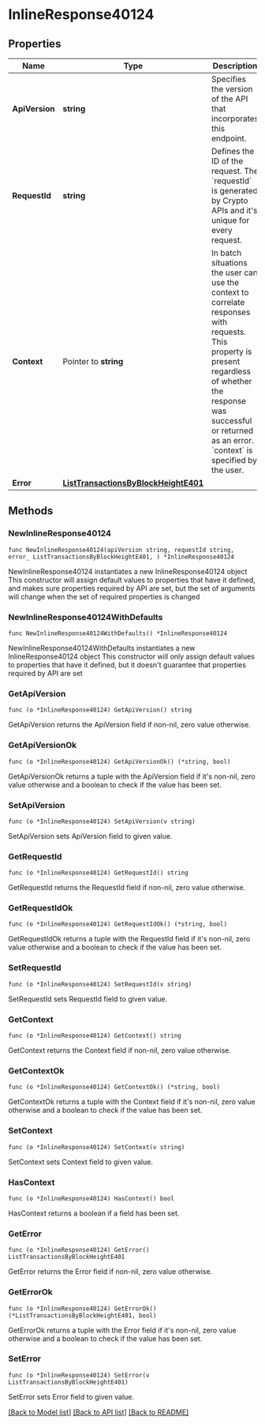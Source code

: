 # InlineResponse40124

## Properties

Name | Type | Description | Notes
------------ | ------------- | ------------- | -------------
**ApiVersion** | **string** | Specifies the version of the API that incorporates this endpoint. | 
**RequestId** | **string** | Defines the ID of the request. The &#x60;requestId&#x60; is generated by Crypto APIs and it&#39;s unique for every request. | 
**Context** | Pointer to **string** | In batch situations the user can use the context to correlate responses with requests. This property is present regardless of whether the response was successful or returned as an error. &#x60;context&#x60; is specified by the user. | [optional] 
**Error** | [**ListTransactionsByBlockHeightE401**](ListTransactionsByBlockHeightE401.md) |  | 

## Methods

### NewInlineResponse40124

`func NewInlineResponse40124(apiVersion string, requestId string, error_ ListTransactionsByBlockHeightE401, ) *InlineResponse40124`

NewInlineResponse40124 instantiates a new InlineResponse40124 object
This constructor will assign default values to properties that have it defined,
and makes sure properties required by API are set, but the set of arguments
will change when the set of required properties is changed

### NewInlineResponse40124WithDefaults

`func NewInlineResponse40124WithDefaults() *InlineResponse40124`

NewInlineResponse40124WithDefaults instantiates a new InlineResponse40124 object
This constructor will only assign default values to properties that have it defined,
but it doesn't guarantee that properties required by API are set

### GetApiVersion

`func (o *InlineResponse40124) GetApiVersion() string`

GetApiVersion returns the ApiVersion field if non-nil, zero value otherwise.

### GetApiVersionOk

`func (o *InlineResponse40124) GetApiVersionOk() (*string, bool)`

GetApiVersionOk returns a tuple with the ApiVersion field if it's non-nil, zero value otherwise
and a boolean to check if the value has been set.

### SetApiVersion

`func (o *InlineResponse40124) SetApiVersion(v string)`

SetApiVersion sets ApiVersion field to given value.


### GetRequestId

`func (o *InlineResponse40124) GetRequestId() string`

GetRequestId returns the RequestId field if non-nil, zero value otherwise.

### GetRequestIdOk

`func (o *InlineResponse40124) GetRequestIdOk() (*string, bool)`

GetRequestIdOk returns a tuple with the RequestId field if it's non-nil, zero value otherwise
and a boolean to check if the value has been set.

### SetRequestId

`func (o *InlineResponse40124) SetRequestId(v string)`

SetRequestId sets RequestId field to given value.


### GetContext

`func (o *InlineResponse40124) GetContext() string`

GetContext returns the Context field if non-nil, zero value otherwise.

### GetContextOk

`func (o *InlineResponse40124) GetContextOk() (*string, bool)`

GetContextOk returns a tuple with the Context field if it's non-nil, zero value otherwise
and a boolean to check if the value has been set.

### SetContext

`func (o *InlineResponse40124) SetContext(v string)`

SetContext sets Context field to given value.

### HasContext

`func (o *InlineResponse40124) HasContext() bool`

HasContext returns a boolean if a field has been set.

### GetError

`func (o *InlineResponse40124) GetError() ListTransactionsByBlockHeightE401`

GetError returns the Error field if non-nil, zero value otherwise.

### GetErrorOk

`func (o *InlineResponse40124) GetErrorOk() (*ListTransactionsByBlockHeightE401, bool)`

GetErrorOk returns a tuple with the Error field if it's non-nil, zero value otherwise
and a boolean to check if the value has been set.

### SetError

`func (o *InlineResponse40124) SetError(v ListTransactionsByBlockHeightE401)`

SetError sets Error field to given value.



[[Back to Model list]](../README.md#documentation-for-models) [[Back to API list]](../README.md#documentation-for-api-endpoints) [[Back to README]](../README.md)



